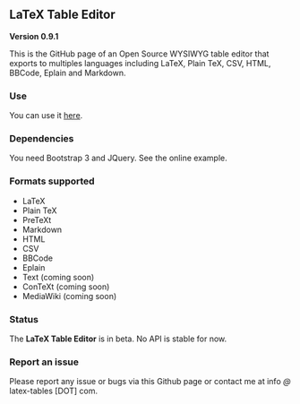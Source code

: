 ## LaTeX Table Editor ##

**Version 0.9.1**

This is the GitHub page of an Open Source WYSIWYG table editor that exports to multiples languages including LaTeX, Plain TeX, CSV, HTML, BBCode, Eplain and Markdown.

### Use

You can use it [here](http://www.latex-tables.com/).

### Dependencies

You need Bootstrap 3 and JQuery. See the online example.

### Formats supported

 - LaTeX
 - Plain TeX
 - PreTeXt
 - Markdown
 - HTML
 - CSV
 - BBCode
 - Eplain
 - Text (coming soon)
 - ConTeXt (coming soon)
 - MediaWiki (coming soon)

### Status

The **LaTeX Table Editor** is in beta. No API is stable for now.

### Report an issue

Please report any issue or bugs via this Github page or contact me at info *@* latex-tables [DOT] com.